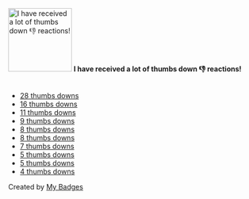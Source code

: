 <img src="https://my-badges.github.io/my-badges/thumbs-down.png" alt="I have received a lot of thumbs down 👎 reactions!" title="I have received a lot of thumbs down 👎 reactions!" width="128">
<strong>I have received a lot of thumbs down 👎 reactions!</strong>
<br><br>

- [28 thumbs downs](https://github.com/deployphp/deployer/issues/1388#issuecomment-337669417)
- [16 thumbs downs](https://github.com/google/zx/issues/24#issuecomment-841667224)
- [11 thumbs downs](https://github.com/deployphp/deployer/issues/797#issuecomment-250968370)
- [9 thumbs downs](https://github.com/google/zx/issues/125#issuecomment-850432388)
- [8 thumbs downs](https://github.com/symfony/symfony/issues/25643)
- [8 thumbs downs](https://github.com/google/zx/issues/86#issuecomment-841803695)
- [7 thumbs downs](https://github.com/google/zx/issues/152#issuecomment-900523261)
- [5 thumbs downs](https://github.com/utterance/utterances/issues/1#issuecomment-315630670)
- [5 thumbs downs](https://github.com/google/zx/issues/240#issuecomment-932899687)
- [4 thumbs downs](https://github.com/expr-lang/expr/issues/45)


Created by <a href="https://github.com/my-badges/my-badges">My Badges</a>